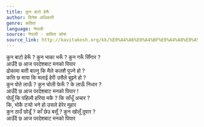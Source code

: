 ```yaml
---
title: कुन बाटो हेरूँ
author: दिनेश अधिकारी
genre: कविता
language: नेपाली
source: नेपाली - कविता कोश
source_link: http://kavitakosh.org/kk/%E0%A4%A6%E0%A4%BF%E0%A4%A8%E0%A5%87%E0%A4%B6_%E0%A4%85%E0%A4%A7%E0%A4%BF%E0%A4%95%E0%A4%BE%E0%A4%B0%E0%A5%80
---
```


कुन बाटो हेरूँ ? कुन भाका भरूँ ? कुन गरूँ सिँगार ?  
आउँदै छ आज परदेशबाट मनको पियार  
ढोकामा बत्ती बाल्नु कि मैले कलशै पुज्ने हो ?  
कत्ति छ माया कि मलाई हेरी उसैले बुझ्ने हो ?  
कुन पोते लाऊँ ? कुन चोली फेरूँ ? के लाऊँ निधार ?  
आउँदै छ आज परदेशबाट मनको पियार !  
पोलूँ कि पहिल्यै हरिया मकै ? कि साँधूँ अचार ?  
कि, भोकै टर्‍यो भने हो उसले हेरेर मुहार  
कुन ठाउँ छोडूँ ? काँ छेउ बसूँ ? कुन खोलूँ दुवार ?  
आउँदै छ आज परदेशबाट मनको पियार
